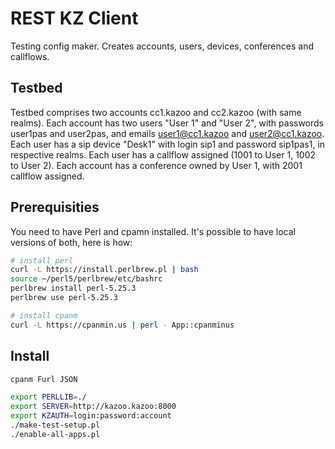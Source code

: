 REST KZ Client
================================

Testing config maker. Creates accounts, users, devices, conferences and callflows.

Testbed
-------

Testbed comprises two accounts cc1.kazoo and cc2.kazoo (with same realms). Each account has two users "User 1" and "User 2", with passwords user1pas and user2pas, and emails user1@cc1.kazoo and user2@cc1.kazoo. Each user has a sip device "Desk1" with login sip1 and password sip1pas1, in respective realms. Each user has a callflow assigned (1001 to User 1, 1002 to User 2). Each account has a conference owned by User 1, with 2001 callflow assigned.

Prerequisities
--------------

You need to have Perl and cpamn installed. It's possible to have local versions of both, here is how:
```sh
# install perl
curl -L https://install.perlbrew.pl | bash
source ~/perl5/perlbrew/etc/bashrc
perlbrew install perl-5.25.3
perlbrew use perl-5.25.3

# install cpanm
curl -L https://cpanmin.us | perl - App::cpanminus

```

Install
-------

```sh
cpanm Furl JSON

export PERLLIB=./
export SERVER=http://kazoo.kazoo:8000
export KZAUTH=login:password:account
./make-test-setup.pl
./enable-all-apps.pl
```
